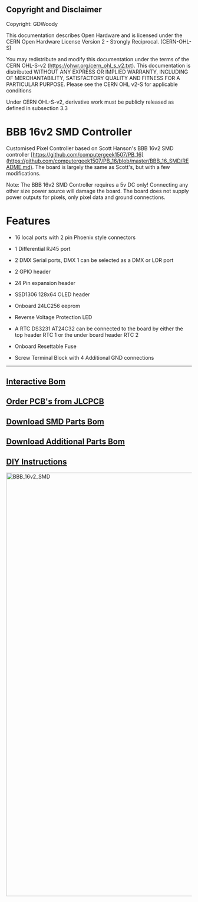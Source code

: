 ## Copyright and Disclaimer
Copyright: GDWoody

This documentation describes Open Hardware and is licensed under the CERN Open Hardware License Version 2 - Strongly Reciprocal. (CERN-OHL-S)

You may redistribute and modify this documentation under the terms of the CERN OHL-S-v2 (https://ohwr.org/cern_ohl_s_v2.txt). This documentation is distributed WITHOUT ANY EXPRESS OR IMPLIED WARRANTY, INCLUDING OF MERCHANTABILITY, SATISFACTORY QUALITY AND FITNESS FOR A PARTICULAR PURPOSE. Please see the CERN OHL v2-S for applicable conditions

Under CERN OHL-S-v2, derivative work must be publicly released as defined in subsection 3.3

# BBB 16v2 SMD Controller

Customised Pixel Controller based on Scott Hanson's BBB 16v2 SMD controller [https://github.com/computergeek1507/PB_16](https://github.com/computergeek1507/PB_16/blob/master/BBB_16_SMD/README.md). The board is largely the same as Scott's, but with a few modifications.

Note: The BBB 16v2 SMD Controller requires a 5v DC only! Connecting any other size power source will damage the board. The board does not supply power outputs for pixels, only pixel data and ground connections.


# Features

* 16 local ports with 2 pin Phoenix style connectors

* 1 Differential RJ45 port

* 2 DMX Serial ports, DMX 1 can be selected as a DMX or LOR port

* 2 GPIO header

* 24 Pin expansion header

* SSD1306 128x64 OLED header

* Onboard 24LC256 eeprom

* Reverse Voltage Protection LED

* A RTC DS3231 AT24C32 can be connected to the board by either the top header RTC 1 or the under board header RTC 2

* Onboard Resettable Fuse

* Screw Terminal Block with 4 Additional GND connections

---
## [**Interactive Bom**](https://gdwoody.github.io/bbb_16/BOM_BBB_16v2_SMD_ibom.html)

## [**Order PCB's from JLCPCB**](jlcpcb/)


## [**Download SMD Parts Bom**](https://github.com/GDWoody/Pixel-Controllers/blob/main/bbb_16/jlcpcb/assembly/BOM_BBB_16v2_SMD_PCB.xlsx)


## [**Download Additional Parts Bom**](https://github.com/GDWoody/Pixel-Controllers/blob/main/bbb_16/lcsc/BOM_BBB_16v2_SMD_PCB_Other_Parts.xlsx)


## [**DIY Instructions**](https://github.com/GDWoody/Pixel-Controllers/blob/main/bbb_16/BBB_16v2_DIY.md)

 <img width="1151" alt="BBB_16v2_SMD" src="https://user-images.githubusercontent.com/117477621/222923293-f8d01a0a-f948-42b5-8b08-5e0a1fc355fc.png">


